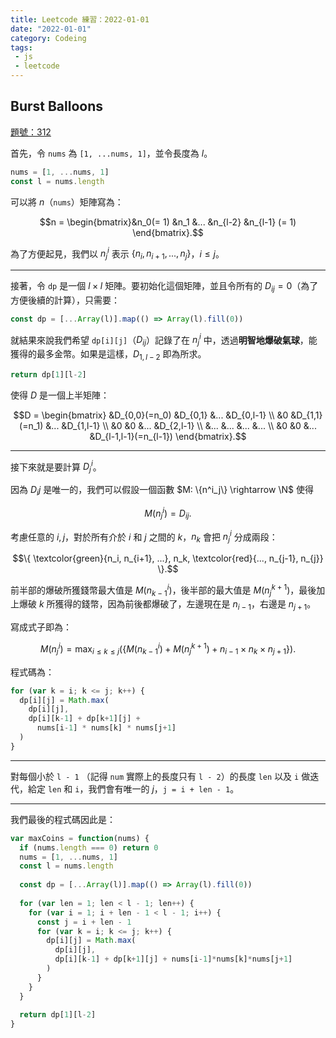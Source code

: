 ```yaml
---
title: Leetcode 練習：2022-01-01 
date: "2022-01-01"
category: Codeing
tags:
 - js
 - leetcode
---
```


## Burst Balloons
[題號：312](https://leetcode.com/problems/burst-balloons/)

首先，令 `nums` 為 `[1, ...nums, 1]`，並令長度為 $l$。

```js
nums = [1, ...nums, 1]
const l = nums.length
```

可以將 $n$（`nums`）矩陣寫為：

$$n = \begin{bmatrix}&n_0(= 1) &n_1 &... &n_{l-2} &n_{l-1} (= 1) \end{bmatrix}.$$

為了方便起見，我們以 $n^i_j$ 表示 $\{ n_i,n_{i+1}, ... ,n_{j}\}$，$i\leq j$。

---

接著，令 `dp` 是一個 $l \times l$ 矩陣。要初始化這個矩陣，並且令所有的 $D_{ij} = 0$（為了方便後續的計算），只需要：

```js
const dp = [...Array(l)].map(() => Array(l).fill(0))
```

就結果來說我們希望 `dp[i][j]`（$D_{ij}$）記錄了在 $n^i_j$ 中，透過**明智地爆破氣球**，能獲得的最多金幣。如果是這樣，$D_{1,l-2}$ 即為所求。

```js
return dp[1][l-2]
```

使得 $D$ 是一個上半矩陣：

$$D = \begin{bmatrix}
  &D_{0,0}(=n_0) &D_{0,1} &... &D_{0,l-1} \\
  &0 &D_{1,1}(=n_1) &... &D_{1,l-1} \\
  &0 &0 &... &D_{2,l-1} \\
  &... &... &... &... \\
  &0 &0 &... &D_{l-1,l-1}(=n_{l-1}) 
\end{bmatrix}.$$

---

接下來就是要計算 $D^i_j$。

因為 $D_ij$ 是唯一的，我們可以假設一個函數 $M: \{n^i_j\} \rightarrow \N$ 使得

$$M(n^i_j) = D_{ij}.$$

考慮任意的 $i,j$，對於所有介於 $i$ 和 $j$ 之間的 $k$，$n_k$ 會把 $n^i_j$ 分成兩段：

$$\{ \textcolor{green}{n_i, n_{i+1}, ...}, n_k, \textcolor{red}{..., n_{j-1}, n_{j}} \}.$$

前半部的爆破所獲錢幣最大值是 $M(n^i_{k-1})$，後半部的最大值是 $M(n^{k+1}_j)$，最後加上爆破 $k$ 所獲得的錢幣，因為前後都爆破了，左邊現在是 $n_{i-1}$，右邊是 $n_{j+1}$。

寫成式子即為：

$$M(n^i_j) = \max_{i\leq k \leq j}(\{ M(n^i_{k-1}) + M(n^{k+1}_j) + n_{i-1} \times n_k \times n_{j+1}\}).$$

程式碼為：

```js
for (var k = i; k <= j; k++) {
  dp[i][j] = Math.max(
    dp[i][j],
    dp[i][k-1] + dp[k+1][j] +
      nums[i-1] * nums[k] * nums[j+1]
  )
}
```

---

對每個小於 `l - 1` （記得 `num` 實際上的長度只有 `l - 2`）的長度 `len` 以及 `i` 做迭代，給定 `len` 和 `i`，我們會有唯一的 $j$，`j = i + len - 1`。

---

我們最後的程式碼因此是：

```js
var maxCoins = function(nums) {
  if (nums.length === 0) return 0
  nums = [1, ...nums, 1]
  const l = nums.length
  
  const dp = [...Array(l)].map(() => Array(l).fill(0))
   
  for (var len = 1; len < l - 1; len++) {
    for (var i = 1; i + len - 1 < l - 1; i++) {
      const j = i + len - 1
      for (var k = i; k <= j; k++) {
        dp[i][j] = Math.max(
          dp[i][j],
          dp[i][k-1] + dp[k+1][j] + nums[i-1]*nums[k]*nums[j+1]
        )
      }
    }
  }
  
  return dp[1][l-2]
}
```